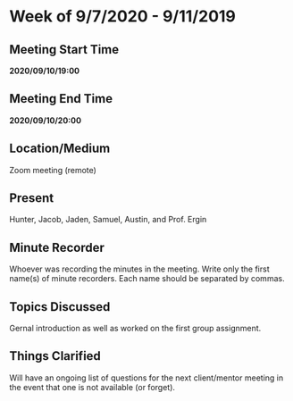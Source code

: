 # Week of 9/7/2020 - 9/11/2019

## Meeting Start Time

**2020/09/10/19:00**

## Meeting End Time

**2020/09/10/20:00**

## Location/Medium

Zoom meeting (remote)

## Present

Hunter, Jacob, Jaden, Samuel, Austin, and Prof. Ergin

## Minute Recorder

Whoever was recording the minutes in the meeting. Write only the first name(s) of minute recorders. Each name should be separated by commas.

## Topics Discussed

Gernal introduction as well as worked on the first group assignment. 

## Things Clarified

Will have an ongoing list of questions for the next client/mentor meeting in the event that one is not available (or forget).